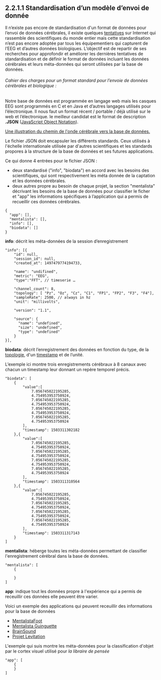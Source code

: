 ## 2.2.1.1 Standardisation d’un modèle d’envoi de donnée

Il n’existe pas encore de standardisation d'un format de données pour l’envoi de données cérébrales, il existe quelques [tentatives](https://github.com/NeuroJS/eeg-stream-data-model/issues/1) sur Internet qui rassemble des scientifiques du monde entier mais cette standardisation n’est pas encore adoptée par tous les équipementiers qui capturent de l’EEG et d’autres données biologiques. L’objectif est de repartir de ses recherches pour approfondir et améliorer les dernières tentatives de standardisation et de définir le format de données incluant les données cérébrales et leurs méta-données qui seront utilisées par la base de données.

###### Cahier des charges pour un format standard pour l’envoie de données cérébrales et biologique :

Notre base de données est programmée en langage web mais les casques EEG sont programmés en C et en Java et d’autres langages utilisés pour l’électronique. Il nous faut un format récent / portable / déjà utilisé sur le web et l’électronique. le meilleur candidat est le format de description **.JSON** ([JavaScript Object Notation](https://fr.wikipedia.org/wiki/JavaScript_Object_Notation)).

[Une illustration du chemin de l'onde cérébrale vers la base de données.](img/json/streaming.png)

Le fichier JSON doit encapsuler les différents standards. Ceux utilisés à l'échelle internationale utilisée par d'autres scientifiques et les standards propores à la structure de la base de données et ses futures applications.

Ce qui donne 4 entrées pour le fichier JSON :

- deux standardisé ("info", "biodata") en accord avec les besoins des scientifiques, qui sont respectivement les méta donnée de la captation et les données cérébrales.
- deux  autres propre au besoin de chaque projet, la section "mentalista" décrivant les besoins de la base de données pour classifier le ficher et "app" les informations spécifiques à l’application qui a permis de recueillir ces données cérébrales.

```
{
  "app": [],
  "mentalista": [],
  "info": [],
  "biodata": []
}
```

**info**: décrit les méta-données de la session d’enregistrement

```
"info": [{	
	"id": null,
	"session_id": null,
	"created_at": 1497479774194733,
	
	"name": "undifined",
	"metric": "EEG",
	"type":"FFT", // timeserie …
	
	"channel_count": 8, 
	"topology": [ "Pz", "Oz", "Cz", "C1", "FP1", "FP2", "F3", "F4"],
	"sampleRate": 2500, // always in hz
	"unit": "millivolts",
	
	"version": "1.1",
	
	"source": {
	  "name": "undefined",
	  "size": "undefined",
	  "type": "undefined"
	}
}],
```

**biodata**: décrit l’enregistrement des données en fonction du type, de la [topologie](https://en.wikipedia.org/wiki/10–20_system_(EEG)), d'un [timestamp](https://fr.wikipedia.org/wiki/Horodatage) et de l’unité.

L’exemple ici montre trois enregistrements cérébraux à 8 canaux avec chacun un timestamp leur donnant un repère temporel précis.

```
"biodata": [
	{ 
		"value":[
			7.056745022195285,
			4.754953953750924,
			7.056745022195285,
			4.754953953750924, 
			7.056745022195285,
			4.754953953750924,
			7.056745022195285,
			4.754953953750924
		],
		"timestamp": 1503311302182
	},{
		"value":[
			7.056745022195285,
			4.754953953750924,
			7.056745022195285,
			4.754953953750924, 
			7.056745022195285,
			4.754953953750924,
			7.056745022195285,
			4.754953953750924
		],
		"timestamp": 1503311310564
	},{ 
		"value":[
			7.056745022195285,
			4.754953953750924,
			7.056745022195285,
			4.754953953750924, 
			7.056745022195285,
			4.754953953750924,
			7.056745022195285,
			4.754953953750924
		],
		"timestamp": 1503311317143
	}
]
```

**mentalista**: héberge toutes les méta-données permettant de classifier l'enregistrement cérébral dans la base de données. 

```
"mentalista": [
	{ 
		
	}
]
```

**app**: indique tout les données propre à l'expérience qui a permis de receuillir ces données elle peuvent être varier.

Voici un exemple des applications qui peuvent receuillir des informations pour la base de données
- [MentalistaFoot](http://mentalista.fr/foot)
- [Mentalista Guinguette](http://mentalista.fr/guinguette)
- [BrainSound](http://mentalista.fr/brainsound)
- [Projet Levitation](http://mentalista.fr/levitation)

L'exemple qui suis montre les méta-données pour la classification d'objet par le cortex visuel utilisé pour *la libraire de pensée*

```
"app": [
	{ 
	}
]
```